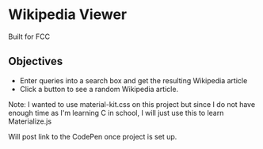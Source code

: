 # Wikipedia Viewer
Built for FCC

## Objectives

*  Enter queries into a search box and get the resulting Wikipedia article
*  Click a button to see a random Wikipedia article.

Note: I wanted to use material-kit.css on this project but since I do not have enough time as I'm learning C in school, I will just use this to learn Materialize.js 

Will post link to the CodePen once project is set up.

